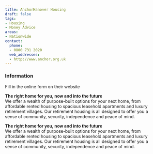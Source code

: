 ```yaml
---
title: AnchorHanover Housing
draft: false
tags:
- Housing
- Money Advice
areas:
- Nationwide
contact:
  phone:
  - 0800 731 2020
  web_addresses:
  - http://www.anchor.org.uk
---
```


### Information
Fill in the online form on their website

**The right home for you, now and into the future**  
We offer a wealth of purpose-built options for your next home, from affordable rented housing to spacious leasehold apartments and luxury retirement villages. Our retirement housing is all designed to offer you a sense of community, security, independence and peace of mind.

**The right home for you, now and into the future**  
We offer a wealth of purpose-built options for your next home, from affordable rented housing to spacious leasehold apartments and luxury retirement villages. Our retirement housing is all designed to offer you a sense of community, security, independence and peace of mind.
